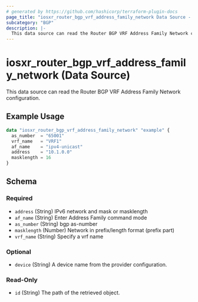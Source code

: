 ```yaml
---
# generated by https://github.com/hashicorp/terraform-plugin-docs
page_title: "iosxr_router_bgp_vrf_address_family_network Data Source - terraform-provider-iosxr"
subcategory: "BGP"
description: |-
  This data source can read the Router BGP VRF Address Family Network configuration.
---
```


# iosxr_router_bgp_vrf_address_family_network (Data Source)

This data source can read the Router BGP VRF Address Family Network configuration.

## Example Usage

```terraform
data "iosxr_router_bgp_vrf_address_family_network" "example" {
  as_number  = "65001"
  vrf_name   = "VRF1"
  af_name    = "ipv4-unicast"
  address    = "10.1.0.0"
  masklength = 16
}
```

<!-- schema generated by tfplugindocs -->
## Schema

### Required

- `address` (String) IPv6 network and mask or masklength
- `af_name` (String) Enter Address Family command mode
- `as_number` (String) bgp as-number
- `masklength` (Number) Network in prefix/length format (prefix part)
- `vrf_name` (String) Specify a vrf name

### Optional

- `device` (String) A device name from the provider configuration.

### Read-Only

- `id` (String) The path of the retrieved object.


